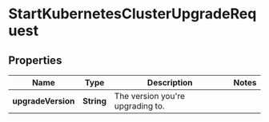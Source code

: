 

# StartKubernetesClusterUpgradeRequest


## Properties

| Name | Type | Description | Notes |
|------------ | ------------- | ------------- | -------------|
|**upgradeVersion** | **String** | The version you&#39;re upgrading to. |  |



